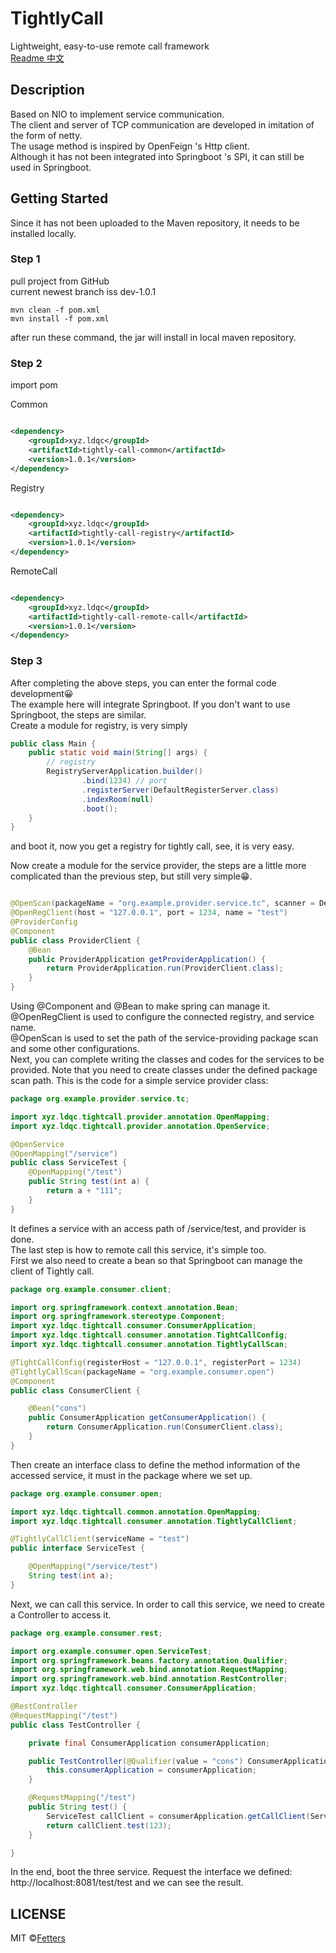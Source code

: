 # TightlyCall

Lightweight, easy-to-use remote call framework  
[Readme 中文](README_zh_cn.md)

## Description

Based on NIO to implement service communication.  
The client and server of TCP communication are developed in imitation of the form of netty.  
The usage method is inspired by OpenFeign 's Http client.  
Although it has not been integrated into Springboot 's SPI, it can still be used in Springboot.

## Getting Started

Since it has not been uploaded to the Maven repository, it needs to be installed locally.

### Step 1

pull project from GitHub  
current newest branch iss dev-1.0.1

```shell
mvn clean -f pom.xml
mvn install -f pom.xml
```

after run these command, the jar will install in local maven repository.

### Step 2

import pom

Common

```xml

<dependency>
    <groupId>xyz.ldqc</groupId>
    <artifactId>tightly-call-common</artifactId>
    <version>1.0.1</version>
</dependency>
```

Registry

```xml

<dependency>
    <groupId>xyz.ldqc</groupId>
    <artifactId>tightly-call-registry</artifactId>
    <version>1.0.1</version>
</dependency>
```

RemoteCall

```xml

<dependency>
    <groupId>xyz.ldqc</groupId>
    <artifactId>tightly-call-remote-call</artifactId>
    <version>1.0.1</version>
</dependency>
```

### Step 3

After completing the above steps, you can enter the formal code development😀  
The example here will integrate Springboot. If you don't want to use Springboot, the steps are similar.  
Create a module for registry, is very simply

```java
public class Main {
    public static void main(String[] args) {
        // registry
        RegistryServerApplication.builder()
                .bind(1234) // port
                .registerServer(DefaultRegisterServer.class)
                .indexRoom(null)
                .boot();
    }
}
```

and boot it, now you get a registry for tightly call, see, it is very easy.

Now create a module for the service provider, the steps are a little more complicated than the previous step, but still
very simple😁.

```java

@OpenScan(packageName = "org.example.provider.service.tc", scanner = DefaultServiceScanner.class, type = ServiceRegisterFactory.Type.DEFAULT)
@OpenRegClient(host = "127.0.0.1", port = 1234, name = "test")
@ProviderConfig
@Component
public class ProviderClient {
    @Bean
    public ProviderApplication getProviderApplication() {
        return ProviderApplication.run(ProviderClient.class);
    }
}
```

Using @Component and @Bean to make spring can manage it.  
@OpenRegClient is used to configure the connected registry, and service name.  
@OpenScan is used to set the path of the service-providing package scan and some other configurations.  
Next, you can complete writing the classes and codes for the services to be provided. Note that you need to create
classes under the defined package scan path. This is the code for a simple service provider class:

```java
package org.example.provider.service.tc;

import xyz.ldqc.tightcall.provider.annotation.OpenMapping;
import xyz.ldqc.tightcall.provider.annotation.OpenService;

@OpenService
@OpenMapping("/service")
public class ServiceTest {
    @OpenMapping("/test")
    public String test(int a) {
        return a + "111";
    }
}
```

It defines a service with an access path of /service/test, and provider is done.  
The last step is how to remote call this service, it's simple too.  
First we also need to create a bean so that Springboot can manage the client of Tightly call.

```java
package org.example.consumer.client;

import org.springframework.context.annotation.Bean;
import org.springframework.stereotype.Component;
import xyz.ldqc.tightcall.consumer.ConsumerApplication;
import xyz.ldqc.tightcall.consumer.annotation.TightCallConfig;
import xyz.ldqc.tightcall.consumer.annotation.TightlyCallScan;

@TightCallConfig(registerHost = "127.0.0.1", registerPort = 1234)
@TightlyCallScan(packageName = "org.example.consumer.open")
@Component
public class ConsumerClient {

    @Bean("cons")
    public ConsumerApplication getConsumerApplication() {
        return ConsumerApplication.run(ConsumerClient.class);
    }
}
```

Then create an interface class to define the method information of the accessed service, it must in the package where we
set up.

```java
package org.example.consumer.open;

import xyz.ldqc.tightcall.common.annotation.OpenMapping;
import xyz.ldqc.tightcall.consumer.annotation.TightlyCallClient;

@TightlyCallClient(serviceName = "test")
public interface ServiceTest {

    @OpenMapping("/service/test")
    String test(int a);
}
```

Next, we can call this service. In order to call this service, we need to create a Controller to access it.

```java
package org.example.consumer.rest;

import org.example.consumer.open.ServiceTest;
import org.springframework.beans.factory.annotation.Qualifier;
import org.springframework.web.bind.annotation.RequestMapping;
import org.springframework.web.bind.annotation.RestController;
import xyz.ldqc.tightcall.consumer.ConsumerApplication;

@RestController
@RequestMapping("/test")
public class TestController {

    private final ConsumerApplication consumerApplication;

    public TestController(@Qualifier(value = "cons") ConsumerApplication consumerApplication) {
        this.consumerApplication = consumerApplication;
    }

    @RequestMapping("/test")
    public String test() {
        ServiceTest callClient = consumerApplication.getCallClient(ServiceTest.class);
        return callClient.test(123);
    }

}
```

In the end, boot the three service.
Request the interface we defined: http://localhost:8081/test/test
and we can see the result.

## LICENSE
MIT ©[Fetters](LICENSE)

